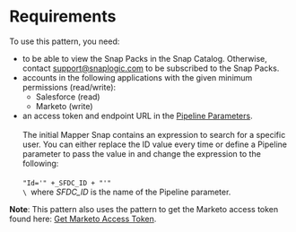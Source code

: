# Requirements

To use this pattern, you need:

* to be able to view the Snap Packs in the Snap Catalog. Otherwise, contact [support@snaplogic.com](mailto:support@snaplogic.com) to be subscribed to the Snap Packs.
* accounts in the following applications with the given minimum permissions (read/write):
  * Salesforce (read)
  * Marketo (write)
* an access token and endpoint URL in the [Pipeline Parameters](https://docs-snaplogic.atlassian.net/l/c/kS2Y1y01).\
  \
  The initial Mapper Snap contains an expression to search for a specific user. You can either replace the ID value every time or define a Pipeline parameter to pass the value in and change the expression to the following:\
  \
  `"Id='" +_SFDC_ID + "'"`\
  ``\
  ``where _SFDC\_ID_ is the name of the Pipeline parameter.

**Note**: This pattern also uses the pattern to get the Marketo access token found here: [Get Marketo Access Token](https://community.snaplogic.com/t/get-marketo-access-token/5145).





